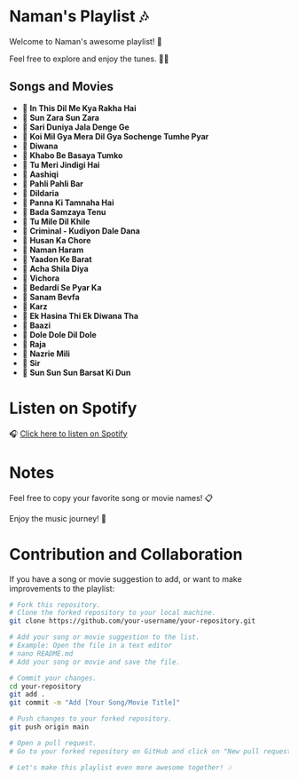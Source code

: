 # Naman's Playlist 🎶

Welcome to Naman's awesome playlist! 🎉

Feel free to explore and enjoy the tunes. 🕺💃

## Songs and Movies

- 🎵 **In This Dil Me Kya Rakha Hai**
- 🎵 **Sun Zara Sun Zara**
- 🎵 **Sari Duniya Jala Denge Ge**
- 🎵 **Koi Mil Gya Mera Dil Gya Sochenge Tumhe Pyar**
- 🎥 **Diwana**
- 🎵 **Khabo Be Basaya Tumko**
- 🎵 **Tu Meri Jindigi Hai**
- 🎥 **Aashiqi**
- 🎵 **Pahli Pahli Bar**
- 🎤 **Dildaria**
- 🎵 **Panna Ki Tamnaha Hai**
- 🎵 **Bada Samzaya Tenu**
- 🎵 **Tu Mile Dil Khile**
- 🎥 **Criminal - Kudiyon Dale Dana**
- 🎥 **Husan Ka Chore**
- 🎥 **Naman Haram**
- 🎵 **Yaadon Ke Barat**
- 🎵 **Acha Shila Diya**
- 🎥 **Vichora**
- 🎵 **Bedardi Se Pyar Ka**
- 🎥 **Sanam Bevfa**
- 🎥 **Karz**
- 🎵 **Ek Hasina Thi Ek Diwana Tha**
- 🎥 **Baazi**
- 🎵 **Dole Dole Dil Dole**
- 🎥 **Raja**
- 🎵 **Nazrie Mili**
- 🎥 **Sir**
- 🎵 **Sun Sun Sun Barsat Ki Dun**

# Listen on Spotify

🎧 [Click here to listen on Spotify](https://open.spotify.com/embed/playlist/4mt5PCzlz3DzGp8UOLQVIz?utm_source=generator)

# Notes

Feel free to copy your favorite song or movie names! 📋

Enjoy the music journey! 🚀

# Contribution and Collaboration

If you have a song or movie suggestion to add, or want to make improvements to the playlist:

```bash
# Fork this repository.
# Clone the forked repository to your local machine.
git clone https://github.com/your-username/your-repository.git

# Add your song or movie suggestion to the list.
# Example: Open the file in a text editor
# nano README.md
# Add your song or movie and save the file.

# Commit your changes.
cd your-repository
git add .
git commit -m "Add [Your Song/Movie Title]"

# Push changes to your forked repository.
git push origin main

# Open a pull request.
# Go to your forked repository on GitHub and click on "New pull request".

# Let's make this playlist even more awesome together! 🎶
